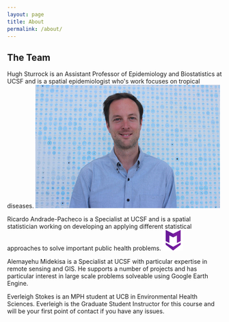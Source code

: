 ```yaml
---
layout: page
title: About
permalink: /about/
---
```


## The Team

Hugh Sturrock is an Assistant Professor of Epidemiology and Biostatistics at UCSF and is a spatial epidemiologist who's work focuses on tropical diseases.
![alt text](https://github.com/HughSt/HughSt.github.io/blob/master/assets/img/about/IMG_9905_small.png "Logo Title Text 1")

Ricardo Andrade-Pacheco is a Specialist at UCSF and is a spatial statistician working on developing an applying different statistical approaches to solve important public health problems.
![alt text](https://github.com/adam-p/markdown-here/raw/master/src/common/images/icon48.png "Logo Title Text 1")

Alemayehu Midekisa is a Specialist at UCSF with particular expertise in remote sensing and GIS. He supports a number of projects and has particular interest in large scale problems solveable using Google Earth Engine.

Everleigh Stokes is an MPH student at UCB in Environmental Health Sciences. Everleigh is the Graduate Student Instructor for this course and will be your first point of contact if you have any issues.
